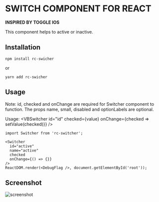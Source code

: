 # SWITCH COMPONENT FOR REACT

**INSPIRED BY TOGGLE IOS**

This component helps to active or inactive.

## Installation

`npm install rc-swicher`

or

`yarn add rc-swicher`

## Usage

Note: id, checked and onChange are required for Switcher component to function. The props name, small, disabled and optionLabels are optional.

Usage: <VBSwitcher id="id" checked={value} onChange={checked => setValue(checked)}} />

```
import Switcher from 'rc-switcher';

<Switcher
  id="active"
  name="active"
  checked
  onChange={() => {}}
/>
ReactDOM.render(<DebugFlag />, document.getElementById('root'));
```

## Screenshot

![screenshot](https://user-images.githubusercontent.com/43688618/122758335-e147ce80-d2c2-11eb-99b4-0bccacfefc36.png 'screenshot')
